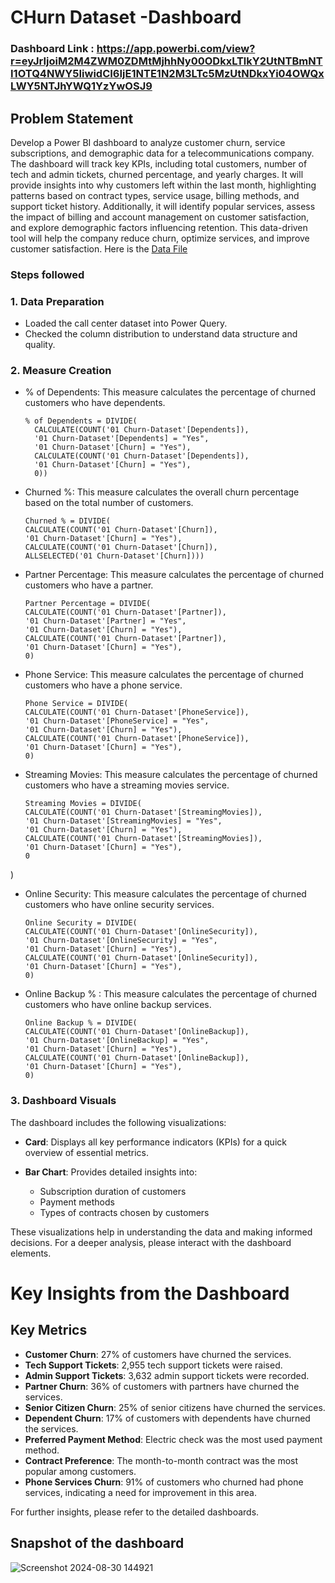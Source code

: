 # CHurn Dataset -Dashboard

### Dashboard Link : https://app.powerbi.com/view?r=eyJrIjoiM2M4ZWM0ZDMtMjhhNy00ODkxLTlkY2UtNTBmNTI1OTQ4NWY5IiwidCI6IjE1NTE1N2M3LTc5MzUtNDkxYi04OWQxLWY5NTJhYWQ1YzYwOSJ9

## Problem Statement

Develop a Power BI dashboard to analyze customer churn, service subscriptions, and demographic data for a telecommunications company. The dashboard will track key KPIs, including total customers, number of tech and admin tickets, churned percentage, and yearly charges. It will provide insights into why customers left within the last month, highlighting patterns based on contract types, service usage, billing methods, and support ticket history. 
Additionally, it will identify popular services, assess the impact of billing and account management on customer satisfaction, and explore demographic factors influencing retention. This data-driven tool will help the company reduce churn, optimize services, and improve customer satisfaction. Here is the [Data File](https://drive.google.com/drive/folders/1ly71LbR0uw0suMjJuJlpjZGlwQVK7bnu?usp=drive_link) 

### Steps followed 

### 1. Data Preparation
- Loaded the call center dataset into Power Query.
- Checked the column distribution to understand data structure and quality.

### 2. Measure Creation
- % of Dependents:  This measure calculates the percentage of churned customers who have dependents.
  ```DAX
  % of Dependents = DIVIDE(
    CALCULATE(COUNT('01 Churn-Dataset'[Dependents]), 
    '01 Churn-Dataset'[Dependents] = "Yes", 
    '01 Churn-Dataset'[Churn] = "Yes"), 
    CALCULATE(COUNT('01 Churn-Dataset'[Dependents]), 
    '01 Churn-Dataset'[Churn] = "Yes"), 
    0))
- Churned %:  This measure calculates the overall churn percentage based on the total number of customers.
    ```DAX
  Churned % = DIVIDE(
    CALCULATE(COUNT('01 Churn-Dataset'[Churn]), 
    '01 Churn-Dataset'[Churn] = "Yes"), 
    CALCULATE(COUNT('01 Churn-Dataset'[Churn]), 
    ALLSELECTED('01 Churn-Dataset'[Churn])))

- Partner Percentage:  This measure calculates the percentage of churned customers who have a partner.
    ```DAX
  Partner Percentage = DIVIDE(
    CALCULATE(COUNT('01 Churn-Dataset'[Partner]), 
    '01 Churn-Dataset'[Partner] = "Yes", 
    '01 Churn-Dataset'[Churn] = "Yes"), 
    CALCULATE(COUNT('01 Churn-Dataset'[Partner]), 
    '01 Churn-Dataset'[Churn] = "Yes"), 
    0)

- Phone Service:  This measure calculates the percentage of churned customers who have a phone service.
    ```DAX
  Phone Service = DIVIDE(
    CALCULATE(COUNT('01 Churn-Dataset'[PhoneService]), 
    '01 Churn-Dataset'[PhoneService] = "Yes", 
    '01 Churn-Dataset'[Churn] = "Yes"), 
    CALCULATE(COUNT('01 Churn-Dataset'[PhoneService]), 
    '01 Churn-Dataset'[Churn] = "Yes"), 
    0)

- Streaming Movies:  This measure calculates the percentage of churned customers who have a streaming movies service.
    ```DAX
  Streaming Movies = DIVIDE(
    CALCULATE(COUNT('01 Churn-Dataset'[StreamingMovies]), 
    '01 Churn-Dataset'[StreamingMovies] = "Yes", 
    '01 Churn-Dataset'[Churn] = "Yes"), 
    CALCULATE(COUNT('01 Churn-Dataset'[StreamingMovies]), 
    '01 Churn-Dataset'[Churn] = "Yes"), 
    0
)

- Online Security:  This measure calculates the percentage of churned customers who have online security services.
    ```DAX
  Online Security = DIVIDE(
    CALCULATE(COUNT('01 Churn-Dataset'[OnlineSecurity]), 
    '01 Churn-Dataset'[OnlineSecurity] = "Yes", 
    '01 Churn-Dataset'[Churn] = "Yes"), 
    CALCULATE(COUNT('01 Churn-Dataset'[OnlineSecurity]), 
    '01 Churn-Dataset'[Churn] = "Yes"), 
    0)

- Online Backup % :  This measure calculates the percentage of churned customers who have online backup services.

    ```DAX
  Online Backup % = DIVIDE(
    CALCULATE(COUNT('01 Churn-Dataset'[OnlineBackup]), 
    '01 Churn-Dataset'[OnlineBackup] = "Yes", 
    '01 Churn-Dataset'[Churn] = "Yes"), 
    CALCULATE(COUNT('01 Churn-Dataset'[OnlineBackup]), 
    '01 Churn-Dataset'[Churn] = "Yes"), 
    0)
### 3. Dashboard Visuals
The dashboard includes the following visualizations:

- **Card**: Displays all key performance indicators (KPIs) for a quick overview of essential metrics.

- **Bar Chart**: Provides detailed insights into:
  - Subscription duration of customers
  - Payment methods
  - Types of contracts chosen by customers

These visualizations help in understanding the data and making informed decisions. For a deeper analysis, please interact with the dashboard elements.

# Key Insights from the Dashboard



## Key Metrics

- **Customer Churn**: 27% of customers have churned the services.
- **Tech Support Tickets**: 2,955 tech support tickets were raised.
- **Admin Support Tickets**: 3,632 admin support tickets were recorded.
- **Partner Churn**: 36% of customers with partners have churned the services.
- **Senior Citizen Churn**: 25% of senior citizens have churned the services.
- **Dependent Churn**: 17% of customers with dependents have churned the services.
- **Preferred Payment Method**: Electric check was the most used payment method.
- **Contract Preference**: The month-to-month contract was the most popular among customers.
- **Phone Services Churn**: 91% of customers who churned had phone services, indicating a need for improvement in this area.

For further insights, please refer to the detailed dashboards.
## Snapshot of the dashboard
![Screenshot 2024-08-30 144921](https://github.com/user-attachments/assets/c1a2e6fb-0da4-45fb-b650-b9f4fa23d4f8)
